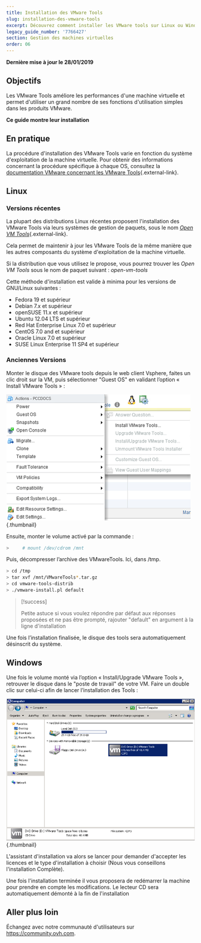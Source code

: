 ```yaml
---
title: Installation des VMware Tools
slug: installation-des-vmware-tools
excerpt: Découvrez comment installer les VMware tools sur Linux ou Windows
legacy_guide_number: '7766427'
section: Gestion des machines virtuelles
order: 06
---
```


**Dernière mise à jour le 28/01/2019**

## Objectifs

Les VMware Tools améliore les performances d'une machine virtuelle et permet d'utiliser un grand nombre de ses fonctions d'utilisation simples dans les produits VMware.

**Ce guide montre leur installation**

## En pratique

La procédure d'installation des VMware Tools varie en fonction du système d'exploitation de la machine virtuelle. Pour obtenir des informations concernant la procédure spécifique à chaque OS, consultez la [documentation VMware concernant les VMware Tools](https://kb.vmware.com/s/article/1014294){.external-link}.

## Linux

### Versions récentes

La plupart des distributions Linux récentes proposent l'installation des VMware Tools via leurs systèmes de gestion de paquets, sous le nom [*Open VM Tools*](https://kb.vmware.com/s/article/2073803){.external-link}.

Cela permet de maintenir à jour les VMware Tools de la même manière que les autres composants du système d'exploitation de la machine virtuelle. 

Si la distribution que vous utilisez le propose, vous pourrez trouver les *Open VM Tools* sous le nom de paquet suivant : *open-vm-tools*


Cette méthode d'installation est valide à minima pour les versions de GNU/Linux suivantes :

- Fedora 19 et supérieur
- Debian 7.x et supérieur
- openSUSE 11.x et supérieur
- Ubuntu 12.04 LTS et supérieur
- Red Hat Enterprise Linux 7.0 et supérieur
- CentOS 7.0 and et supérieur
- Oracle Linux 7.0 et supérieur
- SUSE Linux Enterprise 11 SP4 et supérieur


### Anciennes Versions

Monter le disque des VMware tools depuis le web client Vsphere, faites un clic droit sur la VM, puis sélectionner "Guest OS" en validant l’option « Install VMware Tools » :

![](images/tools.png){.thumbnail}

Ensuite, monter le volume activé par la commande :

```sh
>     # mount /dev/cdrom /mnt
```

Puis, décompresser l’archive des VMwareTools. Ici, dans /tmp.

```sh
> cd /tmp 
> tar xvf /mnt/VMwareTools*.tar.gz
> cd vmware-tools-distrib
> ./vmware-install.pl default
```

> [!success]
>
> Petite astuce si vous voulez répondre par défaut aux réponses proposées et ne pas être prompté, rajouter "default" en argument à la ligne d'installation
> 

Une fois l’installation finalisée, le disque des tools sera automatiquement désinscrit du système.

## Windows

Une fois le volume monté via l’option « Install/Upgrade VMware Tools », retrouver le disque dans le "poste de travail" de votre VM. Faire un double clic sur celui-ci afin de lancer l’installation des Tools :

![](images/windows.jpg){.thumbnail}

L'assistant d'installation va alors se lancer pour demander d'accepter les licences et le type d'installation à choisir (Nous vous conseillons l'installation Complète).

Une fois l'installation terminée il vous proposera de redémarrer la machine pour prendre en compte les modifications. Le lecteur CD sera automatiquement démonté à la fin de l'installation

## Aller plus loin

Échangez avec notre communauté d'utilisateurs sur <https://community.ovh.com>.